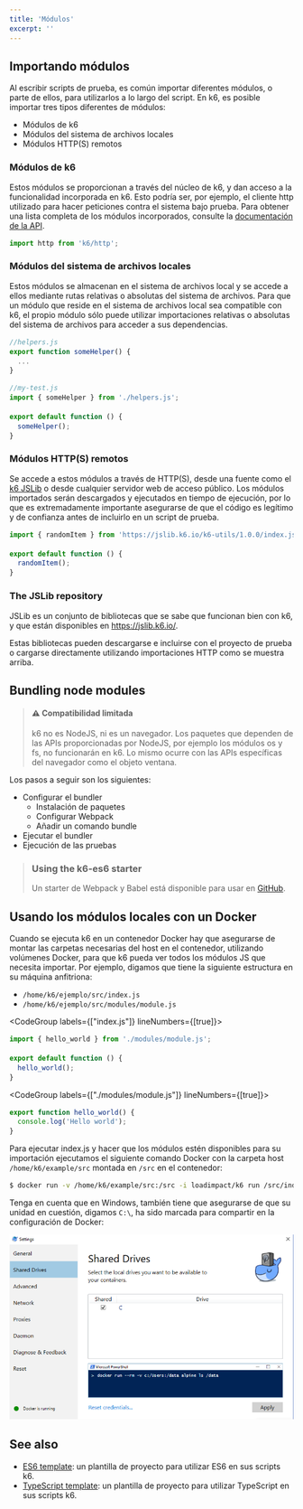 ```yaml
---
title: 'Módulos'
excerpt: ''
---
```


## Importando módulos

Al escribir scripts de prueba, es común importar diferentes módulos, o parte de ellos, para utilizarlos a lo largo del script. En k6, es posible importar tres tipos diferentes de módulos:

- Módulos de k6
- Módulos del sistema de archivos locales
- Módulos HTTP(S) remotos


### Módulos de k6

Estos módulos se proporcionan a través del núcleo de k6, y dan acceso a la funcionalidad incorporada en k6. Esto podría ser, por ejemplo, el cliente http utilizado para hacer peticiones contra el sistema bajo prueba. Para obtener una lista completa de los módulos incorporados, consulte la [documentación de la API](/javascript-api).

```javascript
import http from 'k6/http';
```

### Módulos del sistema de archivos locales


Estos módulos se almacenan en el sistema de archivos local y se accede a ellos mediante rutas relativas o absolutas del sistema de archivos. Para que un módulo que reside en el sistema de archivos local sea compatible con k6, el propio módulo sólo puede utilizar importaciones relativas o absolutas del sistema de archivos para acceder a sus dependencias.

```javascript
//helpers.js
export function someHelper() {
  ...
}
```

```javascript
//my-test.js
import { someHelper } from './helpers.js';

export default function () {
  someHelper();
}
```

### Módulos HTTP(S) remotos

Se accede a estos módulos a través de HTTP(S), desde una fuente como el [k6 JSLib](#the-jslib-repository) o desde cualquier servidor web de acceso público. Los módulos importados serán descargados y ejecutados en tiempo de ejecución, por lo que es extremadamente importante asegurarse de que el código es legítimo y de confianza antes de incluirlo en un script de prueba.

```javascript
import { randomItem } from 'https://jslib.k6.io/k6-utils/1.0.0/index.js';

export default function () {
  randomItem();
}
```

### The JSLib repository

JSLib es un conjunto de bibliotecas que se sabe que funcionan bien con k6, y que están disponibles en https://jslib.k6.io/.

Estas bibliotecas pueden descargarse e incluirse con el proyecto de prueba o cargarse directamente utilizando importaciones HTTP como se muestra arriba.

## Bundling node modules

> #### ⚠️ Compatibilidad limitada
>
> k6 no es NodeJS, ni es un navegador. Los paquetes que dependen de las APIs proporcionadas por NodeJS, por ejemplo los módulos os y fs, no funcionarán en k6. Lo mismo ocurre con las APIs específicas del navegador como el objeto ventana.

Los pasos a seguir son los siguientes:

- Configurar el bundler
  - Instalación de paquetes
  - Configurar Webpack
  - Añadir un comando bundle
- Ejecutar el bundler
- Ejecución de las pruebas


> ### Using the k6-es6 starter
>
> Un starter de Webpack y Babel está disponible para usar en [GitHub](https://github.com/k6io/k6-es6).

## Usando los módulos locales con un Docker


Cuando se ejecuta k6 en un contenedor Docker hay que asegurarse de montar las carpetas necesarias del host en el contenedor, utilizando volúmenes Docker, para que k6 pueda ver todos los módulos JS que necesita importar.
Por ejemplo, digamos que tiene la siguiente estructura en su máquina anfitriona:

- `/home/k6/ejemplo/src/index.js`
- `/home/k6/ejemplo/src/modules/module.js`


<CodeGroup labels={["index.js"]} lineNumbers={[true]}>

```javascript
import { hello_world } from './modules/module.js';

export default function () {
  hello_world();
}
```

</CodeGroup>

<CodeGroup labels={["./modules/module.js"]} lineNumbers={[true]}>

```javascript
export function hello_world() {
  console.log('Hello world');
}
```

</CodeGroup>

Para ejecutar index.js y hacer que los módulos estén disponibles para su importación ejecutamos el siguiente comando Docker con la carpeta host `/home/k6/example/src` montada en `/src` en el contenedor:

<CodeGroup labels={[]} lineNumbers={[false]}>

```bash
$ docker run -v /home/k6/example/src:/src -i loadimpact/k6 run /src/index.js
```

</CodeGroup>

Tenga en cuenta que en Windows, también tiene que asegurarse de que su unidad en cuestión, digamos `C:\`, ha sido marcada para compartir en la configuración de Docker:

![Running k6 in docker on Windows](images/Modules/running-k6-in-docker-on-windows.png)

## See also

- [ES6 template](https://github.com/k6io/template-es6): un plantilla de proyecto para utilizar ES6 en sus scripts k6.
- [TypeScript template](https://github.com/k6io/template-typescript): un plantilla de proyecto para utilizar TypeScript en sus scripts k6.
